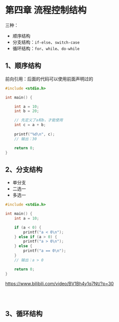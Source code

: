 # 第四章 流程控制结构

三种：

- 顺序结构
- 分支结构：`if-else`、`switch-case`
- 循环结构：`for`、`while`、`do-while`

## 1、顺序结构

前向引用：后面的代码可以使用前面声明过的

```c
#include <stdio.h>

int main() {

    int a = 10;
    int b = 20;

    // 先定义了a和b，才能使用
    int c = a + b;
    
    printf("%d\n", c);
    // 输出：30

    return 0;
}

```

## 2、分支结构

- 单分支
- 二选一
- 多选一

```c
#include <stdio.h>

int main() {
    int a = 10;

    if (a < 0) {
        printf("a < 0\n");
    } else if (a > 0) {
        printf("a > 0\n");
    } else {
        printf("a == 0\n");
    }
    // 输出：a > 0

    return 0;
}

```

https://www.bilibili.com/video/BV1Bh4y1q7Nt/?p=30

```c

```


```c

```


```c

```
## 3、循环结构

```c

```


```c

```


```c

```


```c

```

